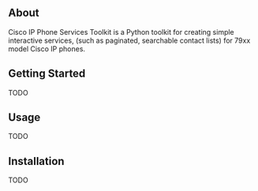 ## About
Cisco IP Phone Services Toolkit is a Python toolkit for creating simple interactive services, (such as paginated, searchable contact lists) for 79xx model Cisco IP phones.

## Getting Started
TODO

## Usage
TODO

## Installation
TODO
